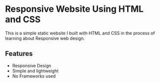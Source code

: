 # Responsive Website Using HTML and CSS

This is a simple static website I built with HTML and CSS in the process of learning about Responsive web design.

## Features
- Responsive Design
- Simple and lightweight
- No Frameworks used
